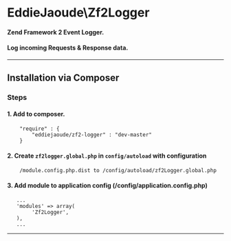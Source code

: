 # EddieJaoude\Zf2Logger

#### Zend Framework 2 Event Logger.
#### Log incoming Requests &amp; Response data.

---

## Installation via Composer

### Steps 

#### 1. Add to composer.
```
    "require" : {
        "eddiejaoude/zf2-logger" : "dev-master"
    }
```

#### 2. Create `zf2logger.global.php` in `config/autoload` with configuration
```
    /module.config.php.dist to /config/autoload/zf2Logger.global.php
```

#### 3. Add module to application config (/config/application.config.php)
```
   ...
   'modules' => array(
        'Zf2Logger',
   ),
   ...
```


---




